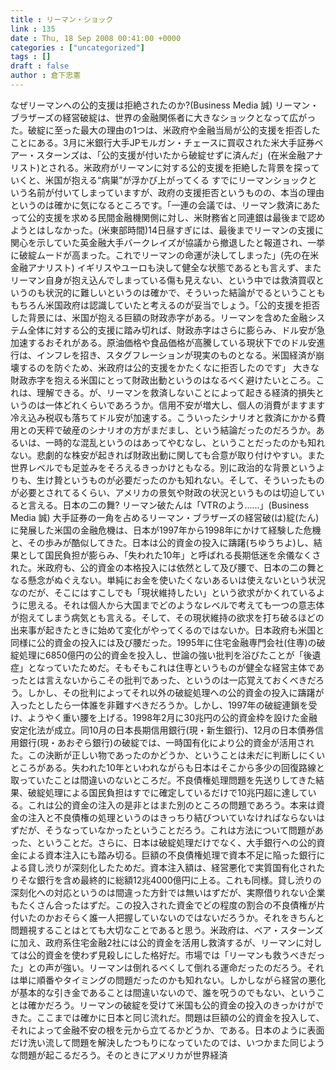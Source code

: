 ```yaml
---
title : リーマン・ショック
link : 135
date : Thu, 18 Sep 2008 00:41:00 +0000
categories : ["uncategorized"]
tags : []
draft : false
author : 倉下忠憲
---
```


なぜリーマンへの公的支援は拒絶されたのか?(Business Media 誠) リーマン・ブラザーズの経営破綻は、世界の金融関係者に大きなショックとなって広がった。破綻に至った最大の理由の1つは、米政府や金融当局が公的支援を拒否したことにある。3月に米銀行大手JPモルガン・チェースに買収された米大手証券ベアー・スターンズは、「公的支援が付いたから破綻せずに済んだ」(在米金融アナリスト)とされる。米政府がリーマンに対する公的支援を拒絶した背景を探っていくと、米国が抱える“病巣”が浮かび上がってくる すでにリーマンショックという名前が付いてしまっていますが、政府の支援拒否というものの、本当の理由というのは確かに気になるところです。「一連の会議では、リーマン救済にあたって公的支援を求める民間金融機関側に対し、米財務省と同連銀は最後まで認めようとはしなかった。(米東部時間)14日昼すぎには、最後までリーマンの支援に関心を示していた英金融大手バークレイズが協議から撤退したと報道され、一挙に破綻ムードが高まった。これでリーマンの命運が決してしまった」(先の在米金融アナリスト) イギリスやユーロも決して健全な状態であるとも言えず、またリーマン自身が抱え込んでしまっている傷も見えない、という中では救済買収というのも状況的に難しいというのは確かで、そういった結論がでるということももちろん米国政府は認識していたと考えるのが妥当でしょう。「公的支援を拒否した背景には、米国が抱える巨額の財政赤字がある。リーマンを含めた金融システム全体に対する公的支援に踏み切れば、財政赤字はさらに膨らみ、ドル安が急加速するおそれがある。原油価格や食品価格が高騰している現状下でのドル安進行は、インフレを招き、スタグフレーションが現実のものとなる。米国経済が崩壊するのを防ぐため、米政府は公的支援をかたくなに拒否したのです」 大きな財政赤字を抱える米国にとって財政出動というのはなるべく避けたいところ。これは、理解できる。が、リーマンを救済しないことによって起きる経済的損失というのは一体どれくらいであろうか。信用不安が増大し、個人の消費がますます冷え込み税収も落ちてドル安が加速する。こういったシナリオと救済にかかる費用との天秤で破産のシナリオの方がまだまし、という結論だったのだろうか。あるいは、一時的な混乱というのはあってやむなし、ということだったのかも知れない。悲劇的な株安が起きれば財政出動に関しても合意が取り付けやすい。また世界レベルでも足並みをそろえるきっかけともなる。別に政治的な背景というよりも、生け贄というものが必要だったのかも知れない。そして、そういったものが必要とされてるくらい、アメリカの景気や財政の状況というものは切迫していると言える。日本の二の舞? リーマン破たんは「VTRのよう......」(Business Media 誠) 大手証券の一角を占めるリーマン・ブラザーズの経営破(は)綻(たん)に発展した米国の金融危機は、日本が1997年から1998年にかけて経験した危機と、その歩みが酷似してきた。日本は公的資金の投入に躊躇(ちゆうちよ)し、結果として国民負担が膨らみ、「失われた10年」と呼ばれる長期低迷を余儀なくされた。米政府も、公的資金の本格投入には依然として及び腰で、日本の二の舞となる懸念がぬぐえない。単純にお金を使いたくないあるいは使えないという状況なのだが、そこにはすこしでも「現状維持したい」という欲求がかくれているように思える。それは個人から大国までどのようなレベルで考えても一つの意志体が抱えてしまう病気とも言える。そして、その現状維持の欲求を打ち破るほどの出来事が起きたときに始めて変化がやってくるのではないか。日本政府も米国と同様に公的資金の投入には及び腰だった。1995年に住宅金融専門会社(住専)の破綻処理に6850億円の公的資金を投入し、世論の強い批判を浴びたことが「後遺症」となっていたためだ。そもそもこれは住専というものが健全な経営主体であったとは言えないからこその批判であった、というのは一応覚えておくべきだろう。しかし、その批判によってそれ以外の破綻処理への公的資金の投入に躊躇が入ったとしたら一体誰を非難すべきだろうか。しかし、1997年の破綻連鎖を受け、ようやく重い腰を上げる。1998年2月に30兆円の公的資金枠を設けた金融安定化法が成立。同10月の日本長期信用銀行(現・新生銀行)、12月の日本債券信用銀行(現・あおぞら銀行)の破綻では、一時国有化により公的資金が活用された。この決断が正しい物であったのかどうか、ということは未だに判断しにくいところがある。失われた10年といわれながらも日本はそこから多少の回復路線と取っていたことは間違いのないところだ。不良債権処理問題を先送りしてきた結果、破綻処理による国民負担はすでに確定しているだけで10兆円超に達している。これは公的資金の注入の是非とはまた別のところの問題であろう。本来は資金の注入と不良債権の処理というのはきっちり結びついていなければならないはずだが、そうなっていなかったということだろう。これは方法について問題があった、ということだ。さらに、日本は破綻処理だけでなく、大手銀行への公的資金による資本注入にも踏み切る。巨額の不良債権処理で資本不足に陥った銀行による貸し渋りが深刻化したためだ。資本注入額は、経営悪化で実質国有化されたりそな銀行を含め最終的に総額12兆4000億円に上る。これも同様。貸し渋りの深刻化への対応というのは間違った方針では無いはずだが、実際借りれない企業もたくさん合ったはずだ。この投入された資金でどの程度の割合の不良債権が片付いたのかおそらく誰一人把握していないのではないだろうか。それをきちんと問題視することはとても大切なことであると思う。米政府は、ベア・スターンズに加え、政府系住宅金融2社には公的資金を活用し救済するが、リーマンに対しては公的資金を使わず見殺しにした格好だ。市場では「リーマンも救うべきだった」との声が強い。リーマンは倒れるべくして倒れる運命だったのだろう。それは単に順番やタイミングの問題だったのかも知れない。しかしながら経営の悪化が基本的な引き金であることは間違いないので、誰を呪うのでもない、ということは確かだろう。リーマンの破綻を受けて米国も公的資金の投入のきっかけができた。ここまでは確かに日本と同じ流れだ。問題は巨額の公的資金を投入して、それによって金融不安の根を元から立てるかどうか、である。日本のように表面だけ洗い流して問題を解決したつもりになっていたのでは、いつかまた同じような問題が起こるだろう。そのときにアメリカが世界経済